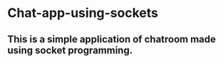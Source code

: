 # Chat-app-using-sockets

## This is a simple application of chatroom made using socket programming.
